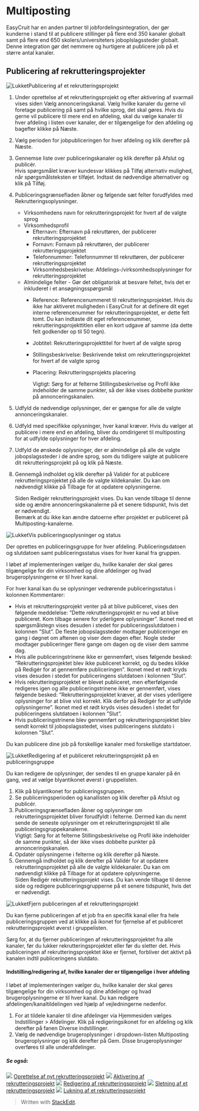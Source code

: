 # Multiposting

EasyCruit har en anden partner til jobfordelingsintegration, der gør kunderne i stand til at publicere stillinger på flere end 350 kanaler globalt samt på flere end 650 skolers/universiteters joboplslagssteder globalt. Denne integration gør det nemmere og hurtigere at publicere job på et større antal kanaler.

## Publicering af rekrutteringsprojekter

![Lukket](../Skins/Default/Stylesheets/Images/transparent.gif)Publicering af et rekrutteringsprojekt

1.  Under oprettelse af et rekrutteringsprojekt og efter aktivering af svarmail vises siden  Vælg annonceringskanal. Vælg hvilke kanaler du gerne vil foretage publicering på samt på hvilke sprog, det skal gøres. Hvis du gerne vil publicere til mere end en afdeling, skal du vælge kanaler til hver afdeling i listen over kanaler, der er tilgængelige for den afdeling og bagefter klikke på  Næste.
2.  Vælg perioden for jobpubliceringen for hver afdeling og klik derefter på  Næste.
3.  Gennemse liste over publiceringskanaler og klik derefter på  Afslut og publicér.  
    Hvis spørgsmålet kræver kundesvar klikkes på Tilføj alternativ mulighed, når spørgsmålsteksten er tilføjet. Indtast de nødvendige alternativer og klik på Tilføj.  
    
4.  Publiceringsgrænsefladen åbner og følgende sæt felter forudfyldes med Rekrutteringsoplysninger.
    -   Virksomhedens navn for rekrutteringsprojekt  for hvert af de valgte sprog
    -   Virksomhedsprofil
        -   Efternavn: Efternavn på rekruttøren, der publicerer rekrutteringsprojektet
        -   Fornavn: Fornavn på rekruttøren, der publicerer rekrutteringsprojektet
        -   Telefonnummer: Telefonnummer til rekruttøren, der publicerer rekrutteringsprojektet
        -   Virksomhedsbeskrivelse: Afdelings-/virksomhedsoplysninger for rekrutteringsprojektet
    -   Almindelige felter  - Gør det obligatorisk at besvare feltet, hvis det er inkluderet i et ansøgningsspørgsmål
        -   Reference: Referencenummeret til rekrutteringsprojektet. Hvis du ikke har aktiveret muligheden i EasyCruit for at definere dit eget interne referencenummer for rekrutteringsprojektet, er dette felt tomt. Du kan indtaste dit eget referencenummer, rekrutteringsprojekttitlen eller en kort udgave af samme (da dette felt godkender op til 50 tegn).
        -   Jobtitel: Rekrutteringsprojekttitel for hvert af de valgte sprog
        -   Stillingsbeskrivelse: Beskrivende tekst om rekrutteringsprojektet for hvert af de valgte sprog
        -   Placering: Rekrutteringsprojekts placering  
              
            Vigtigt: Sørg for at felterne Stillingsbeskrivelse og Profil ikke indeholder de samme punkter, så der ikke vises dobbelte punkter på annonceringskanalen.
5.  Udfyld de nødvendige oplysninger, der er gængse for alle de valgte annonceringskanaler.
6.  Udfyld med specifikke oplysninger, hver kanal kræver. Hvis du vælger at publicere i mere end en afdeling, bliver du omdirigeret til multiposting for at udfylde oplysninger for hver afdeling.
7.  Udfyld de ønskede oplysninger, der er almindelige på alle de valgte jobopslagssteder i de andre sprog, som du tidligere valgte at publicere dit rekrutteringsprojekt på og klik på  Næste.
8.  Gennemgå indholdet og klik derefter på  Validér  for at publicere rekrutteringsprojektet på alle de valgte kildekanaler. Du kan om nødvendigt klikke på  Tilbage  for at opdatere oplysningerne.  
      
    Siden  Redigér rekrutteringsprojekt  vises. Du kan vende tilbage til denne side og ændre annonceringskanalerne på et senere tidspunkt, hvis det er nødvendigt.  
    Bemærk at du ikke kan ændre datoerne efter projektet er publiceret på  Multiposting-kanalerne.

![Lukket](../Skins/Default/Stylesheets/Images/transparent.gif)Vis publiceringsoplysninger og status

Der oprettes en publiceringsgruppe for hver afdeling. Publiceringsdatoen og slutdatoen samt publiceringsstatus vises for hver kanal fra gruppen.

I løbet af implementeringen vælger du, hvilke kanaler der skal gøres tilgængelige for din virksomhed og dine afdelinger og hvad brugeroplysningerne er til hver kanal.

For hver kanal kan du se oplysninger vedrørende publiceringsstatus i kolonnen  Kommentarer:

-   Hvis et rekrutteringsprojekt venter på at blive publiceret, vises den følgende meddelelse: ”Dette rekrutteringsprojekt er nu ved at blive publiceret. Kom tilbage senere for yderligere oplysninger”. Ikonet med et spørgsmålstegn vises desuden i stedet for publiceringsslutdatoen i kolonnen ”Slut”. De fleste jobopslagssteder modtager publiceringer en gang i døgnet om aftenen og viser dem dagen efter. Nogle steder modtager publiceringer flere gange om dagen og de viser dem samme dag.
-   Hvis alle publiceringstrinene ikke er gennemført, vises følgende besked: ”Rekrutteringsprojektet blev ikke publiceret korrekt, og du bedes klikke på Redigér for at gennemføre publiceringen”. Ikonet med et rødt kryds vises desuden i stedet for publiceringens slutdatoen i kolonnen ”Slut”.
-   Hvis rekrutteringsprojektet er blevet publiceret, men efterfølgende redigeres igen og alle publiceringstrinene ikke er gennemført, vises følgende besked: ”Rekrutteringsprojektet kræver, at der vises yderligere oplysninger for at blive vist korrekt. Klik derfor på Redigér for at udfylde oplysningerne”. Ikonet med et rødt kryds vises desuden i stedet for publiceringens slutdatoen i kolonnen ”Slut”.
-   Hvis publiceringstrinene blev gennemført og rekrutteringsprojektet blev sendt korrekt til jobopslagsstedet, vises publiceringens slutdato i kolonnen ”Slut”.

Du kan publicere dine job på forskellige kanaler med forskellige startdatoer.

![Lukket](../Skins/Default/Stylesheets/Images/transparent.gif)Redigering af et publiceret rekrutteringsprojekt på en publiceringsgruppe

Du kan redigere de oplysninger, der sendes til en gruppe kanaler på én gang, ved at vælge blyantikonet øverst i gruppelisten.

1.  Klik på blyantikonet for publiceringsgruppen.
2.  Se publiceringsperioden og kanallisten og klik derefter på  Afslut og publicér.
3.  Publiceringsgrænsefladen åbner og oplysninger om rekrutteringsprojektet bliver forudfyldt i felterne. Dermed kan du nemt sende de seneste oplysninger om et rekrutteringsprojekt til alle publiceringsgruppekanalerne.  
    Vigtigt: Sørg for at felterne Stillingsbeskrivelse og Profil ikke indeholder de samme punkter, så der ikke vises dobbelte punkter på annonceringskanalen.
4.  Opdatér oplysningerne i felterne og klik derefter på  Næste.
5.  Gennemgå indholdet og klik derefter på  Validér  for at opdatere rekrutteringsprojektet på alle de valgte kildekanaler. Du kan om nødvendigt klikke på Tilbage for at opdatere oplysningerne.  
    Siden  Redigér rekrutteringsprojekt  vises. Du kan vende tilbage til denne side og redigere publiceringsgrupperne på et senere tidspunkt, hvis det er nødvendigt.

![Lukket](../Skins/Default/Stylesheets/Images/transparent.gif)Fjern publiceringen af et rekrutteringsprojekt

Du kan fjerne publiceringen af et job fra en specifik kanal eller fra hele publiceringsgruppen ved at klikke på ikonet for fjernelse af et publiceret rekrutteringsprojekt øverst i gruppelisten.

Sørg for, at du fjerner publiceringen af rekrutteringsprojektet fra alle kanaler, før du lukker rekrutteringsprojektet eller før du sletter det. Hvis publiceringen af rekrutteringsprojektet ikke er fjernet, forbliver det aktivt på kanalen indtil publiceringens slutdato.

#### Indstilling/redigering af, hvilke kanaler der er tilgængelige i hver afdeling

I løbet af implementeringen vælger du, hvilke kanaler der skal gøres tilgængelige for din virksomhed og dine afdelinger og hvad brugeroplysningerne er til hver kanal. Du kan redigere afdelingen/kanaltildelingen ved hjælp af vejledningerne nedenfor.

1.  For at tildele kanaler til dine afdelinger via  Hjemmesiden  vælges  Indstillinger  >  Afdelinger. Klik på redigeringsikonet for en afdeling og klik derefter på fanen  Diverse indstillinger.
2.  Vælg de nødvendige brugeroplysninger i dropdown-listen  Multiposting brugeroplysninger  og klik derefter på  Gem. Disse brugeroplysninger overføres til alle underafdelinger.

##### Se også:

![](../Resources/Images/icon-document-link.png)  [Oprettelse af nyt rekrutteringsprojekt](creating_a_new_vacancy.htm)
![](../Resources/Images/icon-document-link.png)  [Aktivering af rekrutteringsprojekt](activating_a_vacancy.htm)
![](../Resources/Images/icon-document-link.png)  [Redigering af rekrutteringsprojekt](editing_a_vacancy.htm)
![](../Resources/Images/icon-document-link.png)  [Sletning af et rekrutteringsprojekt](deleting_a_vacancy.htm)
![](../Resources/Images/icon-document-link.png)  [Lukning af et rekrutteringsprojekt](closing_a_vacancy.htm)


> Written with [StackEdit](https://stackedit.io/).
<!--stackedit_data:
eyJoaXN0b3J5IjpbLTM3NjUzNDA5NF19
-->